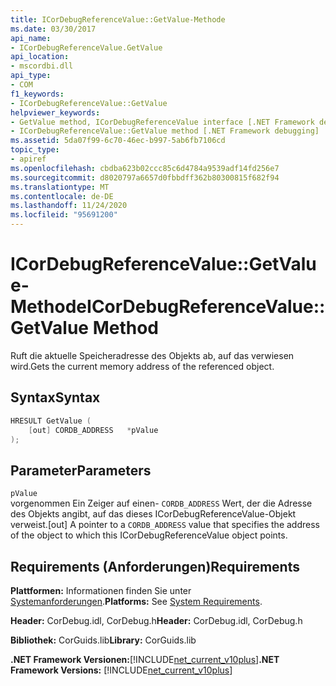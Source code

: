 ```yaml
---
title: ICorDebugReferenceValue::GetValue-Methode
ms.date: 03/30/2017
api_name:
- ICorDebugReferenceValue.GetValue
api_location:
- mscordbi.dll
api_type:
- COM
f1_keywords:
- ICorDebugReferenceValue::GetValue
helpviewer_keywords:
- GetValue method, ICorDebugReferenceValue interface [.NET Framework debugging]
- ICorDebugReferenceValue::GetValue method [.NET Framework debugging]
ms.assetid: 5da07f99-6c70-46ec-b997-5ab6fb7106cd
topic_type:
- apiref
ms.openlocfilehash: cbdba623b02ccc85c6d4784a9539adf14fd256e7
ms.sourcegitcommit: d8020797a6657d0fbbdff362b80300815f682f94
ms.translationtype: MT
ms.contentlocale: de-DE
ms.lasthandoff: 11/24/2020
ms.locfileid: "95691200"
---
```

# <a name="icordebugreferencevaluegetvalue-method"></a><span data-ttu-id="6ad5b-102">ICorDebugReferenceValue::GetValue-Methode</span><span class="sxs-lookup"><span data-stu-id="6ad5b-102">ICorDebugReferenceValue::GetValue Method</span></span>

<span data-ttu-id="6ad5b-103">Ruft die aktuelle Speicheradresse des Objekts ab, auf das verwiesen wird.</span><span class="sxs-lookup"><span data-stu-id="6ad5b-103">Gets the current memory address of the referenced object.</span></span>  
  
## <a name="syntax"></a><span data-ttu-id="6ad5b-104">Syntax</span><span class="sxs-lookup"><span data-stu-id="6ad5b-104">Syntax</span></span>  
  
```cpp  
HRESULT GetValue (  
    [out] CORDB_ADDRESS   *pValue  
);  
```  
  
## <a name="parameters"></a><span data-ttu-id="6ad5b-105">Parameter</span><span class="sxs-lookup"><span data-stu-id="6ad5b-105">Parameters</span></span>  

 `pValue`  
 <span data-ttu-id="6ad5b-106">vorgenommen Ein Zeiger auf einen- `CORDB_ADDRESS` Wert, der die Adresse des Objekts angibt, auf das dieses ICorDebugReferenceValue-Objekt verweist.</span><span class="sxs-lookup"><span data-stu-id="6ad5b-106">[out] A pointer to a `CORDB_ADDRESS` value that specifies the address of the object to which this ICorDebugReferenceValue object points.</span></span>  
  
## <a name="requirements"></a><span data-ttu-id="6ad5b-107">Requirements (Anforderungen)</span><span class="sxs-lookup"><span data-stu-id="6ad5b-107">Requirements</span></span>  

 <span data-ttu-id="6ad5b-108">**Plattformen:** Informationen finden Sie unter [Systemanforderungen](../../get-started/system-requirements.md).</span><span class="sxs-lookup"><span data-stu-id="6ad5b-108">**Platforms:** See [System Requirements](../../get-started/system-requirements.md).</span></span>  
  
 <span data-ttu-id="6ad5b-109">**Header:** CorDebug.idl, CorDebug.h</span><span class="sxs-lookup"><span data-stu-id="6ad5b-109">**Header:** CorDebug.idl, CorDebug.h</span></span>  
  
 <span data-ttu-id="6ad5b-110">**Bibliothek:** CorGuids.lib</span><span class="sxs-lookup"><span data-stu-id="6ad5b-110">**Library:** CorGuids.lib</span></span>  
  
 <span data-ttu-id="6ad5b-111">**.NET Framework Versionen:**[!INCLUDE[net_current_v10plus](../../../../includes/net-current-v10plus-md.md)]</span><span class="sxs-lookup"><span data-stu-id="6ad5b-111">**.NET Framework Versions:** [!INCLUDE[net_current_v10plus](../../../../includes/net-current-v10plus-md.md)]</span></span>
